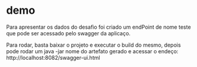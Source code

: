 # demo

Para apresentar os dados do desafio foi criado um endPoint de nome teste que pode ser acessado pelo swagger da aplicaço.

Para rodar, basta baixar o projeto e executar o build do mesmo, depois pode rodar um java -jar nome do artefato gerado e acessar o endeço: http://localhost:8082/swagger-ui.html
